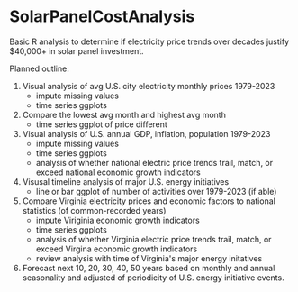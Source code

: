# SolarPanelCostAnalysis
Basic R analysis to determine if electricity price trends over decades justify $40,000+ in solar panel investment.

Planned outline:
1. Visual analysis of avg U.S. city electricity monthly prices 1979-2023
    * impute missing values
    * time series ggplots
3. Compare the lowest avg month and highest avg month
   * time series ggplot of price different
5. Visual analysis of U.S. annual GDP, inflation, population 1979-2023
   * impute missing values
   * time series ggplots
   * analysis of whether national electric price trends trail, match, or exceed national economic growth indicators
7. Visusal timeline analysis of major U.S. energy initiatives
   * line or bar ggplot of number of activities over 1979-2023 (if able)
9. Compare Virginia electricity prices and economic factors to national statistics (of common-recorded years)
   * impute Viriginia economic growth indicators
   * time series ggplots
   * analysis of whether Virginia electric price trends trail, match, or exceed Virgina economic growth indicators
   * review analysis with time of Virginia's major energy initatives
11. Forecast next 10, 20, 30, 40, 50 years based on monthly and annual seasonality and adjusted of periodicity of U.S. energy initiative events.

